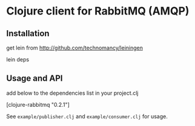 # Clojure client for RabbitMQ (AMQP) #


## Installation ##
   get lein from http://github.com/technomancy/leiningen

   lein deps
   

## Usage and API ##
  
   add below to the dependencies list in your project.clj

   [clojure-rabbitmq "0.2.1"]
  

See `example/publisher.clj` and `example/consumer.clj` for usage.
